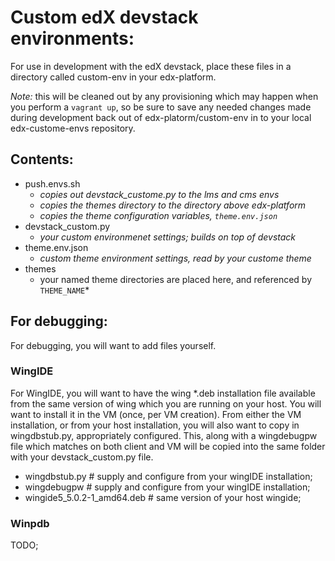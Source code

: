 # Custom edX devstack environments:

For use in development with the edX devstack, place these files in a directory
called custom-env
in your edx-platform.

*Note:* this will be cleaned out by any provisioning which may happen when
you perform a `vagrant up`, so be sure to save any needed changes made during
development back out of edx-platorm/custom-env in to your local edx-custome-envs
repository.

## Contents:

- push.envs.sh
  - *copies out devstack_custome.py to the lms and cms envs*
  - *copies the themes directory to the directory above edx-platform*
  - *copies the theme configuration variables, `theme.env.json`*
- devstack_custom.py
  - *your custom environmenet settings; builds on top of devstack*
- theme.env.json
  - *custom theme environment settings, read by your custome theme*
- themes
  - your named theme directories are placed here, and referenced by `THEME_NAME`*

## For debugging:

For debugging, you will want to add files yourself.

### WingIDE
For WingIDE, you will want to have the wing *.deb installation
file available from the same version of wing which you are running on your host.
You will want to install it in the VM (once, per VM creation).
From either the VM installation, or from your host installation, you will also
want to copy in wingdbstub.py, appropriately configured.
This, along with a wingdebugpw file which matches on both
client and VM will be copied into the same folder with your devstack_custom.py
file.

- wingdbstub.py  # supply and configure from your wingIDE installation;
- wingdebugpw    # supply and configure from your wingIDE installation;  
- wingide5_5.0.2-1_amd64.deb  # same version of your host wingide;

### Winpdb

TODO;

